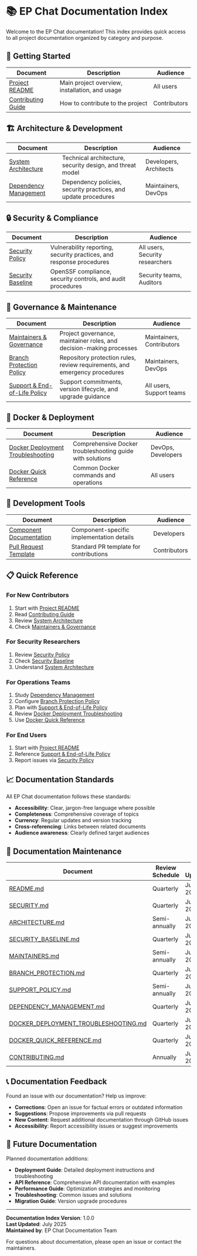 # 📚 EP Chat Documentation Index

Welcome to the EP Chat documentation! This index provides quick access to all project documentation organized by category and purpose.

## 🚀 Getting Started

| Document | Description | Audience |
|----------|-------------|----------|
| [Project README](../README.md) | Main project overview, installation, and usage | All users |
| [Contributing Guide](../CONTRIBUTING.md) | How to contribute to the project | Contributors |

## 🏗️ Architecture & Development

| Document | Description | Audience |
|----------|-------------|----------|
| [System Architecture](./ARCHITECTURE.md) | Technical architecture, security design, and threat model | Developers, Architects |
| [Dependency Management](./DEPENDENCY_MANAGEMENT.md) | Dependency policies, security practices, and update procedures | Maintainers, DevOps |

## 🔒 Security & Compliance

| Document | Description | Audience |
|----------|-------------|----------|
| [Security Policy](../SECURITY.md) | Vulnerability reporting, security practices, and response procedures | All users, Security researchers |
| [Security Baseline](./SECURITY_BASELINE.md) | OpenSSF compliance, security controls, and audit procedures | Security teams, Auditors |

## 👥 Governance & Maintenance

| Document | Description | Audience |
|----------|-------------|----------|
| [Maintainers & Governance](./MAINTAINERS.md) | Project governance, maintainer roles, and decision-making processes | Maintainers, Contributors |
| [Branch Protection Policy](./BRANCH_PROTECTION.md) | Repository protection rules, review requirements, and emergency procedures | Maintainers, DevOps |
| [Support & End-of-Life Policy](./SUPPORT_POLICY.md) | Support commitments, version lifecycle, and upgrade guidance | All users, Support teams |

## 🐳 Docker & Deployment

| Document | Description | Audience |
|----------|-------------|----------|
| [Docker Deployment Troubleshooting](./DOCKER_DEPLOYMENT_TROUBLESHOOTING.md) | Comprehensive Docker troubleshooting guide with solutions | DevOps, Developers |
| [Docker Quick Reference](./DOCKER_QUICK_REFERENCE.md) | Common Docker commands and operations | All users |

## 🔧 Development Tools

| Document | Description | Audience |
|----------|-------------|----------|
| [Component Documentation](../app/components/CopyButton.md) | Component-specific implementation details | Developers |
| [Pull Request Template](../.github/pull_request_template.md) | Standard PR template for contributions | Contributors |

## 📋 Quick Reference

### For New Contributors
1. Start with [Project README](../README.md)
2. Read [Contributing Guide](../CONTRIBUTING.md)  
3. Review [System Architecture](./ARCHITECTURE.md)
4. Check [Maintainers & Governance](./MAINTAINERS.md)

### For Security Researchers
1. Review [Security Policy](../SECURITY.md)
2. Check [Security Baseline](./SECURITY_BASELINE.md)
3. Understand [System Architecture](./ARCHITECTURE.md)

### For Operations Teams
1. Study [Dependency Management](./DEPENDENCY_MANAGEMENT.md)
2. Configure [Branch Protection Policy](./BRANCH_PROTECTION.md)
3. Plan with [Support & End-of-Life Policy](./SUPPORT_POLICY.md)
4. Review [Docker Deployment Troubleshooting](./DOCKER_DEPLOYMENT_TROUBLESHOOTING.md)
5. Use [Docker Quick Reference](./DOCKER_QUICK_REFERENCE.md)

### For End Users
1. Start with [Project README](../README.md)
2. Reference [Support & End-of-Life Policy](./SUPPORT_POLICY.md)
3. Report issues via [Security Policy](../SECURITY.md)

## 📈 Documentation Standards

All EP Chat documentation follows these standards:
- **Accessibility**: Clear, jargon-free language where possible
- **Completeness**: Comprehensive coverage of topics
- **Currency**: Regular updates and version tracking
- **Cross-referencing**: Links between related documents
- **Audience awareness**: Clearly defined target audiences

## 🔄 Documentation Maintenance

| Document | Review Schedule | Last Updated | Next Review |
|----------|----------------|--------------|-------------|
| [README.md](../README.md) | Quarterly | July 2025 | October 2025 |
| [SECURITY.md](../SECURITY.md) | Quarterly | July 2025 | October 2025 |
| [ARCHITECTURE.md](./ARCHITECTURE.md) | Semi-annually | July 2025 | January 2026 |
| [SECURITY_BASELINE.md](./SECURITY_BASELINE.md) | Quarterly | July 2025 | October 2025 |
| [MAINTAINERS.md](./MAINTAINERS.md) | Semi-annually | July 2025 | January 2026 |
| [BRANCH_PROTECTION.md](./BRANCH_PROTECTION.md) | Quarterly | July 2025 | October 2025 |
| [SUPPORT_POLICY.md](./SUPPORT_POLICY.md) | Semi-annually | July 2025 | January 2026 |
| [DEPENDENCY_MANAGEMENT.md](./DEPENDENCY_MANAGEMENT.md) | Quarterly | July 2025 | October 2025 |
| [DOCKER_DEPLOYMENT_TROUBLESHOOTING.md](./DOCKER_DEPLOYMENT_TROUBLESHOOTING.md) | Quarterly | July 2025 | October 2025 |
| [DOCKER_QUICK_REFERENCE.md](./DOCKER_QUICK_REFERENCE.md) | Quarterly | July 2025 | October 2025 |
| [CONTRIBUTING.md](../CONTRIBUTING.md) | Annually | July 2025 | July 2026 |

## 📞 Documentation Feedback

Found an issue with our documentation? Help us improve:

- **Corrections**: Open an issue for factual errors or outdated information
- **Suggestions**: Propose improvements via pull requests
- **New Content**: Request additional documentation through GitHub issues
- **Accessibility**: Report accessibility issues or suggest improvements

## 🎯 Future Documentation

Planned documentation additions:
- **Deployment Guide**: Detailed deployment instructions and troubleshooting
- **API Reference**: Comprehensive API documentation with examples  
- **Performance Guide**: Optimization strategies and monitoring
- **Troubleshooting**: Common issues and solutions
- **Migration Guide**: Version upgrade procedures

---

**Documentation Index Version**: 1.0.0  
**Last Updated**: July 2025  
**Maintained by**: EP Chat Documentation Team

For questions about documentation, please open an issue or contact the maintainers.